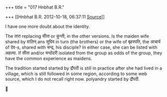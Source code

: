+++
title = "017 Hnbhat B.R."

+++
[[Hnbhat B.R.	2012-10-18, 06:37:11 [Source](https://groups.google.com/g/bvparishat/c/N79QHAI6AQo)]]



I have one more doubt about the identity.

  

The तारा replacing सीता or कुन्ती, in the other versions. Is the maiden wife shared by वालिन् ans सुग्रिव in turn (the brothers) or the wife of बृहस्पति, the आचार्य of देव-s, shared with चन्द्र, his disciple? In either case, she can be listed with अहल्या. If सीता and/or मन्दोदरी isolated from the group as odds of the group, they have the common experience as maidens.

The tradition started started by द्रौपदी is still in practice after she had lived in a village, which is still followed in some region, according to some web source, which I do not recall right now. polyandry started by द्रौपदी.



